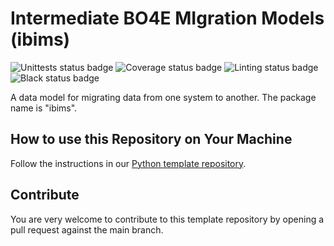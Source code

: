 # Intermediate BO4E M**I**gration Models (ibims)

![Unittests status badge](https://github.com/Hochfrequenz/bo4e-migration-model/workflows/Unittests/badge.svg)
![Coverage status badge](https://github.com/Hochfrequenz/bo4e-migration-model/workflows/Coverage/badge.svg)
![Linting status badge](https://github.com/Hochfrequenz/bo4e-migration-model/workflows/Linting/badge.svg)
![Black status badge](https://github.com/Hochfrequenz/bo4e-migration-model/workflows/Black/badge.svg)

A data model for migrating data from one system to another.
The package name is "ibims".

## How to use this Repository on Your Machine

Follow the instructions in our [Python template repository](https://github.com/Hochfrequenz/python_template_repository#how-to-use-this-repository-on-your-machine).

## Contribute

You are very welcome to contribute to this template repository by opening a pull request against the main branch.
